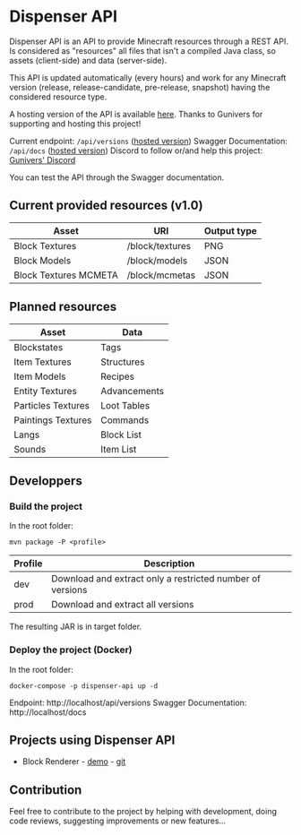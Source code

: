 # Dispenser API

Dispenser API is an API to provide Minecraft resources through a REST API.
Is considered as "resources" all files that isn't a compiled Java class, so assets (client-side) and data (server-side).

This API is updated automatically (every hours) and work for any Minecraft version (release, release-candidate, pre-release, snapshot) having the considered resource type.

A hosting version of the API is available [here](https://dispenser.gunivers.net/). Thanks to Gunivers for supporting and hosting this project!

Current endpoint: `/api/versions` ([hosted version](https://dispenser.gunivers.net/api/versions))
Swagger Documentation: `/api/docs` ([hosted version](https://dispenser.gunivers.net/docs))
Discord to follow or/and help this project: [Gunivers' Discord](https://discord.gg/8F7cdm9bqs)

You can test the API through the Swagger documentation.

## Current provided resources (v1.0)


| Asset                 | URI             | Output type |
| ----------------------- | ----------------- | ------------- |
| Block Textures        | /block/textures | PNG         |
| Block Models          | /block/models   | JSON        |
| Block Textures MCMETA | /block/mcmetas  | JSON        |

## Planned resources


| Asset              | Data         |
| -------------------- | -------------- |
| Blockstates        | Tags         |
| Item Textures      | Structures   |
| Item Models        | Recipes      |
| Entity Textures    | Advancements |
| Particles Textures | Loot Tables  |
| Paintings Textures | Commands     |
| Langs              | Block List   |
| Sounds             | Item List    |

## Developpers

### Build the project

In the root folder:

```
mvn package -P <profile>
```


| Profile | Description                                               |
| --------- | ----------------------------------------------------------- |
| dev     | Download and extract only a restricted number of versions |
| prod    | Download and extract all versions                         |

The resulting JAR is in target folder.

### Deploy the project (Docker)

In the root folder:

```
docker-compose -p dispenser-api up -d
```

Endpoint: http://localhost/api/versions
Swagger Documentation: http://localhost/docs

## Projects using Dispenser API

- Block Renderer - [demo](https://dispenser.gunivers.net/block-renderer) - [git](https://github.com/theogiraudet/Minecraft-Block-Renderer)

## Contribution

Feel free to contribute to the project by helping with development, doing code reviews, suggesting improvements or new features...
